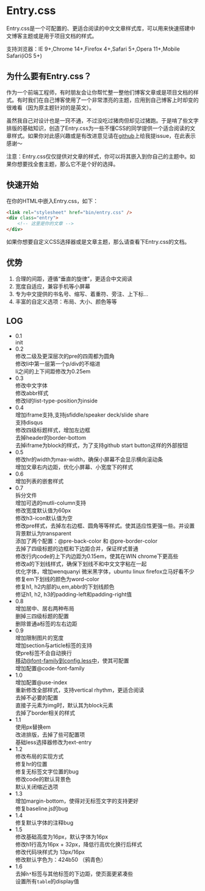 Entry.css
===========

Entry.css是一个可配置的、更适合阅读的中文文章样式库，可以用来快速搭建中文博客主题或是用于项目文档的样式。

支持浏览器：IE 9+,Chrome 14+,Firefox 4+,Safari 5+,Opera 11+,Mobile Safari(iOS 5+)

为什么要有Entry.css？
---
作为一个前端工程师，有时朋友会让你帮忙整一整他们博客文章或是项目文档的样式。有时我们在自己博客使用了一个非常漂亮的主题，应用到自己博客上时却变的很难看（因为原主题针对的是英文）。

虽然我自己对设计也是一窍不通，不过没吃过猪肉但却见过猪跑。于是啃了些文字排版的基础知识，创造了Entry.css为一些不懂CSS的同学提供一个适合阅读的文章样式。如果你对此感兴趣或是有改进意见请在[github](https://github.com/zmmbreeze/Entry.css/issues)上给我提issue，在此表示感谢～

注意：Entry.css仅仅提供对文章的样式，你可以将其嵌入到你自己的主题中。如果你想要找全套主题，那么它不是个好的选择。

快速开始
---
在你的HTML中嵌入Entry.css，如下：

```html
<link rel="stylesheet" href="bin/entry.css" />
<div class="entry">
    <!-- 这里是你的文章 -->
</div>
```

如果你想要自定义CSS选择器或是文章主题，那么请查看下Entry.css的文档。

优势
---

1. 合理的间距，遵循“垂直的旋律”，更适合中文阅读
2. 宽度自适应，兼容手机等小屏幕
3. 专为中文提供的书名号、缩写、着重符、旁注、上下标...
4. 丰富的自定义选项：布局、大小、颜色等等

LOG
---
* 0.1<br/> init
* 0.2<br/> 修改二级及更深层次的pre的四周都为圆角
    <br/> 修改li中第一层第一个p/div的不缩进
    <br/> li之间的上下间距修改为0.25em
* 0.3<br/> 修改中文字体
    <br/> 修改abbr样式
    <br/> 修改li的list-type-position为inside
* 0.4<br/> 增加iframe支持,支持jsfiddle/speaker deck/slide share
    <br/> 支持disqus
    <br/> 修改四级标题样式，增加左边框
    <br/> 去掉header的border-bottom
    <br/> 去掉iframe为block的样式，为了支持github start button这样的外部按钮
* 0.5<br/> 修改hr的width为max-width，确保小屏幕不会显示横向滚动条
    <br/> 增加文章右内边距，优化小屏幕、小宽度下的样式
* 0.6<br/> 增加列表的嵌套样式
* 0.7<br/> 拆分文件
    <br/> 增加可选的mutli-column支持
    <br/> 修改宽度默认值为60px
    <br/> 修改h3-icon默认值为空
    <br/> 修改pre样式，去掉左右边框、圆角等等样式。使其适应性更强一些。并设置背景默认为transparent
    <br/> 添加了两个配置：@pre-back-color 和 @pre-border-color
    <br/> 去掉了四级标题的边框和下边距合并，保证样式普通
    <br/> 修改行内code的上下内边距为0.15em，使其在WIN chrome下更高些
    <br/> 修改a的下划线样式，确保下划线不和中文文字粘在一起
    <br/> 优化字体，增加wenquanyi 微米黑字体，ubuntu linux firefox立马好看不少
    <br/> 修复em下划线的颜色为word-color
    <br/> 修复h1, h2内部的u,em,abbr的下划线颜色
    <br/> 修证h1, h2, h3的padding-left和padding-right值
* 0.8<br/> 增加居中、居右两种布局
    <br/> 删掉三四级标题的配置
    <br/> 删除普通a标签的左右边距
* 0.9<br/> 增加限制图片的宽度
    <br/> 增加section与article标签的支持
    <br/> 使pre标签不会自动换行
    <br/> 移动@font-family到config.less中，使其可配置
    <br/> 增加配置@code-font-family
* 1.0<br/> 增加配置@use-index
    <br/> 重新修改全部样式，支持vertical rhythm，更适合阅读
    <br/> 去掉不必要的配置
    <br/> 直接子元素为img时，默认其为block元素
    <br/> 去掉了border相关的样式
* 1.1<br/> 使用px替换em
    <br/> 改进排版，去掉了些可配置项
    <br/> 基础less选择器修改为ext-entry
* 1.2<br/> 修改布局的实现方式
    <br/> 修复hr的位置
    <br/> 修复无标签文字位置的bug
    <br/> 修改code的默认背景色
    <br/> 默认关闭缩近选项
* 1.3<br/> 增加margin-bottom，使得对无标签文字的支持更好
    <br/> 修复baseline.js的bug
* 1.4<br/> 修复默认字体的注释bug
* 1.5<br/> 修改基础高度为16px，默认字体为16px
    <br/> 修改h1行高为16px + 32px，降低行高优化换行后样式
    <br/> 修改代码块样式为 13px/16px
    <br/> 修改默认字色为：424b50 （鸦青色）
* 1.6<br/> 去掉`h*`标签与其他标签的下边距，使页面更紧凑些
    <br/> 设置所有`table`的display值
